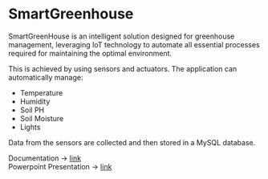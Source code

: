 # SmartGreenhouse

SmartGreenHouse is an intelligent solution designed for greenhouse management, leveraging IoT technology to automate all essential processes required for maintaining the optimal environment.

This is achieved by using sensors and actuators. The application can automatically manage:
* Temperature
* Humidity
* Soil PH
* Soil Moisture
* Lights

Data from the sensors are collected and then stored in a MySQL database.

Documentation -> [link]()  
Powerpoint Presentation -> [link]()
